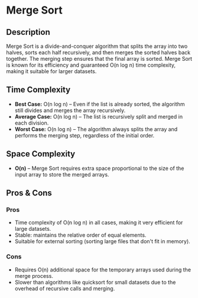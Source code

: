 # Merge Sort

## Description

Merge Sort is a divide-and-conquer algorithm that splits the array into two halves, sorts each half recursively, and then merges the sorted halves back together. The merging step ensures that the final array is sorted. Merge Sort is known for its efficiency and guaranteed O(n log n) time complexity, making it suitable for larger datasets.

## Time Complexity

- **Best Case:** O(n log n) – Even if the list is already sorted, the algorithm still divides and merges the array recursively.
- **Average Case:** O(n log n) – The list is recursively split and merged in each division.
- **Worst Case:** O(n log n) – The algorithm always splits the array and performs the merging step, regardless of the initial order.

## Space Complexity

- **O(n)** – Merge Sort requires extra space proportional to the size of the input array to store the merged arrays.

## Pros & Cons

### Pros

- Time complexity of O(n log n) in all cases, making it very efficient for large datasets.
- Stable: maintains the relative order of equal elements.
- Suitable for external sorting (sorting large files that don't fit in memory).

### Cons

- Requires O(n) additional space for the temporary arrays used during the merge process.
- Slower than algorithms like quicksort for small datasets due to the overhead of recursive calls and merging.
